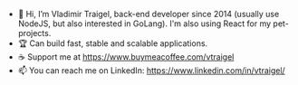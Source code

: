 - 👋 Hi, I’m Vladimir Traigel, back-end developer since 2014 (usually use NodeJS, but also interested in GoLang). I'm also using React for my pet-projects.
- :trophy: Can build fast, stable and scalable applications.
- :coffee: Support me at https://www.buymeacoffee.com/vtraigel
- 📫 You can reach me on LinkedIn: https://www.linkedin.com/in/vtraigel/
